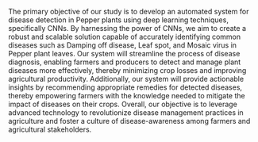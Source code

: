 The primary objective of our study is to develop an automated system for disease detection in Pepper plants using deep learning techniques, specifically CNNs. By harnessing the power of CNNs, we aim to create a robust and scalable solution capable of accurately identifying common diseases such as Damping off disease, Leaf spot, and Mosaic virus in Pepper plant leaves. Our system will streamline the process of disease diagnosis, enabling farmers and producers to detect and manage plant diseases more effectively, thereby minimizing crop losses and improving agricultural productivity. Additionally, our system will provide actionable insights by recommending appropriate remedies for detected diseases, thereby empowering farmers with the knowledge needed to mitigate the impact of diseases on their crops. Overall, our objective is to leverage advanced technology to revolutionize disease management practices in agriculture and foster a culture of disease-awareness among farmers and agricultural stakeholders.
